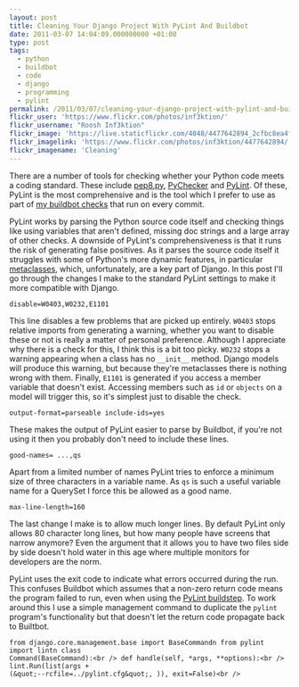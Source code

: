 ```yaml
---
layout: post
title: Cleaning Your Django Project With PyLint And Buildbot
date: 2011-03-07 14:04:09.000000000 +01:00
type: post
tags:
  - python
  - buildbot
  - code
  - django
  - programming
  - pylint
permalink: /2011/03/07/cleaning-your-django-project-with-pylint-and-buildbot/
flickr_user: 'https://www.flickr.com/photos/inf3ktion/'
flickr_username: "Roosh Inf3ktion"
flickr_image: 'https://live.staticflickr.com/4048/4477642894_2cfbc8ea4f_w.jpg'
flickr_imagelink: 'https://www.flickr.com/photos/inf3ktion/4477642894/'
flickr_imagename: 'Cleaning'
---
```

There are a number of tools for checking whether your Python code meets a coding standard. These include 
[pep8.py](http://pypi.python.org/pypi/pep8), [PyChecker](http://pychecker.sourceforge.net/)
and [PyLint](http://www.logilab.org/857). Of these, PyLint is the most comprehensive and is the
tool which I prefer to use as part of 
[my buildbot checks](/2010/06/30/continuous-integration-testing/)
that run on every commit.

PyLint works by parsing the Python source code itself and checking things like using variables that aren't
defined, missing doc strings and a large array of other checks. A downside of PyLint's comprehensiveness is
that it runs the risk of generating false positives. As it parses the source code itself it struggles with
some of Python's more dynamic features, in particular 
[metaclasses](http://www.voidspace.org.uk/python/articles/metaclasses.shtml), which, unfortunately,
are a key part of Django. In this post I'll go through the changes I make to the standard PyLint settings to
make it more compatible with Django.

    disable=W0403,W0232,E1101

This line disables a few problems that are picked up entirely. `W0403` stops relative imports from
generating a warning, whether you want to disable these or not is really a matter of personal preference.
Although I appreciate why there is a check for this, I think this is a bit too picky. `W0232` stops a
warning appearing when a class has no `__init__` method. Django models will produce this warning, but
because they're metaclasses there is nothing wrong with them. Finally, `E1101` is generated if you
access a member variable that doesn't exist. Accessing members such as `id` or `objects` on a
model will trigger this, so it's simplest just to disable the check.

    output-format=parseable include-ids=yes

These makes the output of PyLint easier to parse by Buildbot, if you're not using it then you probably don't
need to include these lines.

    good-names= ...,qs

Apart from a limited number of names PyLint tries to enforce a minimum size of three characters in a variable
name. As `qs` is such a useful variable name for a QuerySet I force this be allowed as a good name.

    max-line-length=160

The last change I make is to allow much longer lines. By default PyLint only allows 80 character long lines,
but how many people have screens that narrow anymore? Even the argument that it allows you to have two files
side by side doesn't hold water in this age where multiple monitors for developers are the norm.

PyLint uses the exit code to indicate what errors occurred during the run. This confuses Buildbot which
assumes that a non-zero return code means the program failed to run, even when using the 
[PyLint buildstep](http://buildbot.net/buildbot/docs/0.8.0/PyLint.html). To work around this I use a
simple management command to duplicate the `pylint` program's functionality but that doesn't let the
return code propagate back to Builtbot.

    from django.core.management.base import BaseCommandn from pylint import lintn class
    Command(BaseCommand):<br /> def handle(self, *args, **options):<br /> lint.Run(list(args +
    (&quot;--rcfile=../pylint.cfg&quot;, )), exit=False)<br />
